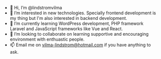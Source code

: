 - 👋 Hi, I’m @lindstromvilma
- 👀 I’m interested in new technologies. Specially frontend development is my thing but I'm also interested in backend development.
- 🌱 I’m currently learning WordPress development, PHP framework Laravel and JavaScript frameworks like Vue and React.
- 💞️ I’m looking to collaborate on learning supportive and encouraging environment with enthuastic people.
- 📫 Email me on vilma-lindstrom@hotmail.com if you have anything to ask.

<!---
lindstromvilma/lindstromvilma is a ✨ special ✨ repository because its `README.md` (this file) appears on your GitHub profile.
You can click the Preview link to take a look at your changes.
--->
